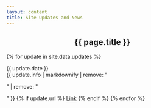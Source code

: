 ```yaml
---
layout: content
title: Site Updates and News
---
```

<center><h2>{{ page.title }}</h2></center>


{% for update in site.data.updates %}
<div class="updates-date-heading">{{ update.date }}</div>
{{ update.info | markdownify | remove: "<p>" | remove: "</p>" }}
{% if update.url %}
<a href="{% link {{ update.url }} %}">Link</a>
{% endif %}
{% endfor %}
